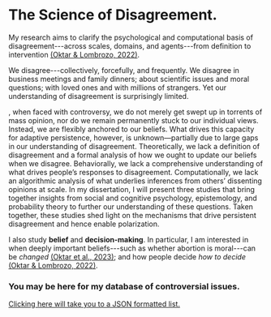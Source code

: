 # The Science of Disagreement.
My research aims to clarify the psychological and computational basis of disagreement---across scales, domains, and agents---from definition to intervention [(Oktar & Lombrozo, 2022)](https://escholarship.org/uc/item/3380n01h). 

We disagree---collectively, forcefully, and frequently. We disagree in business meetings and family dinners; about scientific issues and moral questions; with loved ones and with millions of strangers. Yet our understanding of disagreement is surprisingly limited.


, when faced with controversy, we do not merely get swept up in torrents of mass opinion, nor do we remain permanently stuck to our individual views. Instead, we are flexibly anchored to our beliefs. What drives this capacity for adaptive persistence, however, is unknown—partially due to large gaps in our understanding of disagreement. Theoretically, we lack a definition of disagreement and a formal analysis of how we ought to update our beliefs when we disagree. Behaviorally, we lack a comprehensive understanding of what drives people’s responses to disagreement. Computationally, we lack an algorithmic analysis of what underlies inferences from others’ dissenting opinions at scale. In my dissertation, I will present three studies that bring together insights from social and cognitive psychology, epistemology, and probability theory to further our understanding of these questions. Taken together, these studies shed light on the mechanisms that drive persistent disagreement and hence enable polarization. 

I also study **belief** and **decision-making**. In particular, I am interested in when deeply important beliefs---such as whether abortion is moral---can be _changed_ [(Oktar et al., 2023)](https://doi.org/10.1016/j.cognition.2023.105434); and 
how people decide _how to decide_ [(Oktar & Lombrozo, 2022)](https://www.sciencedirect.com/science/article/pii/S0010027722000099).

### You may be here for my database of controversial issues.
[Clicking here will take you to a JSON formatted list.](https://github.com/keremoktar/disagreement_statsampling/blob/main/issues.js) 
